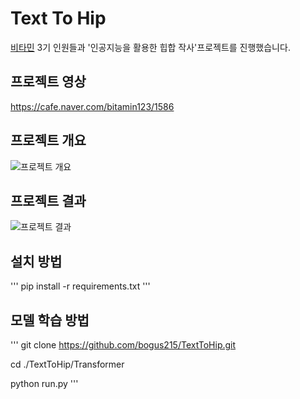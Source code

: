 Text To Hip
=============

[비타민](https://cafe.naver.com/bitamin123) 3기 인원들과 '인공지능을 활용한 힙합 작사'프로젝트를 진행했습니다.   
   
## 프로젝트 영상   
https://cafe.naver.com/bitamin123/1586   
   
## 프로젝트 개요
![프로젝트 개요](https://user-images.githubusercontent.com/41909501/96329702-88b49780-108a-11eb-959b-4f4e649b50f7.jpg)   
   
## 프로젝트 결과
![프로젝트 결과](https://user-images.githubusercontent.com/41909501/96329724-abdf4700-108a-11eb-896a-fd272c2bf1de.jpg)

## 설치 방법
'''
pip install -r requirements.txt
'''
     

## 모델 학습 방법
'''
git clone https://github.com/bogus215/TextToHip.git

cd ./TextToHip/Transformer

python run.py
'''
